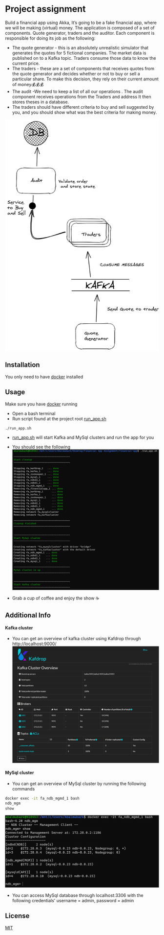# Project assignment

Build a financial app using Akka,
It’s going to be a fake financial app, where we will be making (virtual) money. The application is composed of a set of components. Quote generator, traders and the auditor.
Each component is responsible for doing its job as the following:
- The quote generator - this is an absolutely unrealistic simulator that generates the quotes for 5 fictional companies. The market data is published on to a Kafka topic. Traders consume those data to know the current price.
- The traders - these are a set of components that receives quotes from the quote generator and decides whether or not to buy or sell a particular share. To make this decision, they rely on their current amount of money💰💰💰
- The audit -We need to keep a list of all our operations . The audit component receives operations from the Traders and address  It then stores theses in a database.
- The traders should have different criteria to buy and sell suggested by you, and you should show what was the best criteria for making money.

![Alt text](images/assignment.jfif?raw=true "Assignment")

## Installation
You only need to have [docker](https://www.docker.com/products/docker-desktop) installed 

## Usage
Make sure you have [docker](https://www.docker.com/products/docker-desktop) running
- Open a bash terminal
- Run script found at the project root [run_app.sh](run_app.sh)
```bash
./run_app.sh
```
- [run_app.sh](run_app.sh) will start Kafka and MySql clusters and run the app for you
- You should see the following 
  ![Alt text](images/app_script_running.png?raw=true "App Script Running")

- Grab a cup of coffee and enjoy the show ☕

## Additional Info
#### Kafka cluster
- You can get an overview of kafka cluster using Kafdrop through http://localhost:9000/
  ![Alt text](images/kafka_cluster_overview.jpg?raw=true "Kafka Cluster Overview")
#### MySql cluster
- You can get an overview of MySql cluster by running the following commands
```bash
docker exec -it fa_ndb_mgmd_1 bash
ndb_mgm
show
```
  ![Alt text](images/mysql_cluster_overview.jpg?raw=true "MySql Cluster Overview")
- You can access MySql database through localhost:3306 with the following credentials' username = admin, password = admin
## License
[MIT](https://choosealicense.com/licenses/mit/)